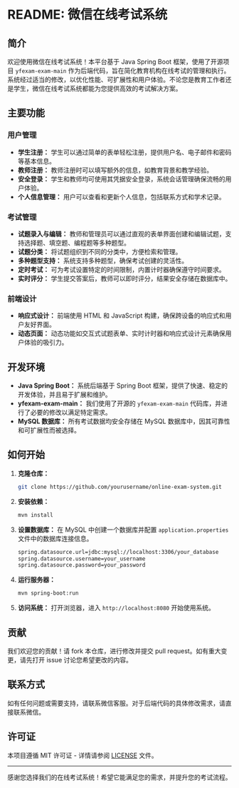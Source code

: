 # README: 微信在线考试系统

## 简介

欢迎使用微信在线考试系统！本平台基于 Java Spring Boot 框架，使用了开源项目 `yfexam-exam-main` 作为后端代码，旨在简化教育机构在线考试的管理和执行。系统经过适当的修改，以优化性能、可扩展性和用户体验。不论您是教育工作者还是学生，微信在线考试系统都能为您提供高效的考试解决方案。

## 主要功能

### 用户管理
- **学生注册：** 学生可以通过简单的表单轻松注册，提供用户名、电子邮件和密码等基本信息。
- **教师注册：** 教师注册时可以填写额外的信息，如教育背景和教学经验。
- **安全登录：** 学生和教师均可使用其凭据安全登录，系统会话管理确保流畅的用户体验。
- **个人信息管理：** 用户可以查看和更新个人信息，包括联系方式和学术记录。

### 考试管理
- **试题录入与编辑：** 教师和管理员可以通过直观的表单界面创建和编辑试题，支持选择题、填空题、编程题等多种题型。
- **试题分类：** 将试题组织到不同的分类中，方便检索和管理。
- **多种题型支持：** 系统支持多种题型，确保考试创建的灵活性。
- **定时考试：** 可为考试设置特定的时间限制，内置计时器确保遵守时间要求。
- **实时评分：** 学生提交答案后，教师可以即时评分，结果安全存储在数据库中。

### 前端设计
- **响应式设计：** 前端使用 HTML 和 JavaScript 构建，确保跨设备的响应式和用户友好界面。
- **动态页面：** 动态功能如交互式试题表单、实时计时器和响应式设计元素确保用户体验的吸引力。

## 开发环境
- **Java Spring Boot：** 系统后端基于 Spring Boot 框架，提供了快速、稳定的开发体验，并且易于扩展和维护。
- **yfexam-exam-main：** 我们使用了开源的 `yfexam-exam-main` 代码库，并进行了必要的修改以满足特定需求。
- **MySQL 数据库：** 所有考试数据均安全存储在 MySQL 数据库中，因其可靠性和可扩展性而被选择。

## 如何开始

1. **克隆仓库：**
   ```bash
   git clone https://github.com/yourusername/online-exam-system.git
   ```
2. **安装依赖：**
   ```bash
   mvn install
   ```
3. **设置数据库：**
   在 MySQL 中创建一个数据库并配置 `application.properties` 文件中的数据库连接信息。
   ```bash
   spring.datasource.url=jdbc:mysql://localhost:3306/your_database
   spring.datasource.username=your_username
   spring.datasource.password=your_password
   ```
4. **运行服务器：**
   ```bash
   mvn spring-boot:run
   ```
5. **访问系统：**
   打开浏览器，进入 `http://localhost:8080` 开始使用系统。

## 贡献

我们欢迎您的贡献！请 fork 本仓库，进行修改并提交 pull request。如有重大变更，请先打开 issue 讨论您希望更改的内容。

## 联系方式

如有任何问题或需要支持，请联系微信客服。对于后端代码的具体修改需求，请直接联系微信。

## 许可证

本项目遵循 MIT 许可证 - 详情请参阅 [LICENSE](LICENSE) 文件。

---

感谢您选择我们的在线考试系统！希望它能满足您的需求，并提升您的考试流程。